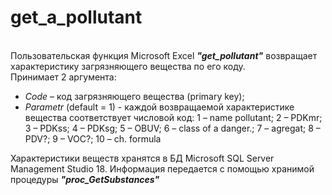 # get_a_pollutant

<br>Пользовательская функция Microsoft Excel <i><b>"get_pollutant"</i></b> возвращает характеристику загрязняющего вещества по его коду. 
<br>Принимает 2 аргумента:
- <i>Code</i> – код загрязняющего вещества (primary key);
- <i>Parametr</i> (default = 1) - каждой возвращаемой характеристике вещества соответствует числовой код:
1 – name pollutant; 2 – PDKmr; 3 – PDKss; 4 – PDKsg; 5 – OBUV; 6 – class of a danger.; 7 – agregat; 8 – PDV?; 9 –  VOC?; 10 – ch. formula

Характеристики веществ хранятся в БД Microsoft SQL Server Management Studio 18. Информация передается с помощью хранимой процедуры  <i><b>"proc_GetSubstances"</i></b>
